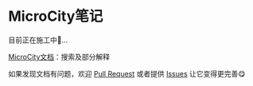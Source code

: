 # MicroCity笔记
目前正在施工中🧱...

[MicroCity文档](./docs)：搜索及部分解释

如果发现文档有问题，欢迎 [Pull Request](https://github.com/huuhghhgyg/MicroCityNotes/pulls) 或者提供 [Issues](https://github.com/huuhghhgyg/MicroCityNotes/issues) 让它变得更完善😋